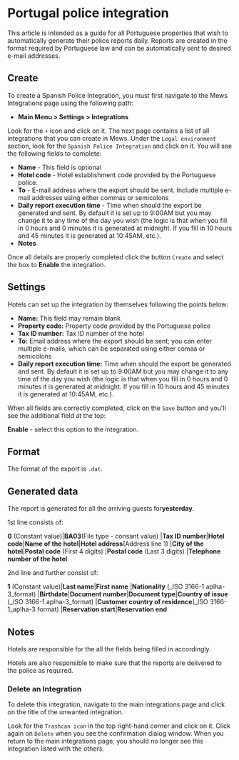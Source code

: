 # Portugal police integration

This article is intended as a guide for all Portuguese properties that wish to automatically generate their police reports daily. Reports are created in the format required by Portuguese law and can be automatically sent to desired e-mail addresses.

## Create

To create a Spanish Police Integration, you must first navigate to the Mews Integrations page using the following path:

* **Main Menu &gt; Settings &gt; Integrations**

Look for the `+` icon and click on it. The next page contains a list of all integrations that you can create in Mews. Under the `Legal environment` section, look for the `Spanish Police Integration` and click on it. You will see the following fields to complete:

* **Name** - This field is optional
* **Hotel code** - Hotel establishment code provided by the Portuguese police.
* **To** - E-mail address where the export should be sent. Include multiple e-mail addresses using either commas or semicolons
* **Daily report execution time** - Time when should the export be generated and sent. By default it is set up to 9:00AM but you may change it to any time of the day you wish \(the logic is that when you fill in 0 hours and 0 minutes it is generated at midnight. If you fill in 10 hours and 45 minutes it is generated at 10:45AM, etc.\).
* **Notes**

Once all details are properly completed click the button `Create` and select the box to **Enable** the integration.

## Settings

Hotels can set up the integration by themselves following the points below:

* **Name:** This field may remain blank 
* **Property code:** Property code provided by the Portuguese police 
* **Tax ID number:** Tax ID number of the hotel 
* **To:** Email address where the export should be sent; you can enter multiple e-mails, which can be separated using either comaa or semicolons 
* **Daily report execution time:** Time when should the export be generated and sent. By default it is set up to 9:00AM but you may change it to any time of the day you wish \(the logic is that when you fill in 0 hours and 0 minutes it is generated at midnight. If you fill in 10 hours and 45 minutes it is generated at 10:45AM, etc.\).

When all fields are correctly completed, click on the `Save` button and you'll see the additional field at the top:

**Enable** - select this option to the integration.

## Format

The format of the export is `.dat`.

## Generated data

The report is generated for all the arriving guests for**yesterday**.

1st line consists of:

**0** \(Constant value\)\|**BA03**\(File type - consant value\) \|**Tax ID number**\|**Hotel code**\|**Name of the hotel**\|**Hotel address**\(Address line 1\) \|**City of the hotel**\|**Postal code** \(First 4 digits\) \|**Postal code** \(Last 3 digits\) \|**Telephone number of the hotel**

2nd line and further consist of:

**1** \(Constant value\)\|**Last name**\|**First name** \|**Nationality** \(\_ISO 3166-1 aplha-3\_format\) \|**Birthdate**\|**Document number**\|**Document type**\|**Country of issue** \(\_ISO 3166-1 aplha-3\_format\) \|**Customer country of residence**\(\_ISO 3166-1\_aplha-3 format\) \|**Reservation start**\|**Reservation end**

## Notes

Hotels are responsible for the all the fields being filled in accordingly.

Hotels are also responsible to make sure that the reports are delivered to the police as required.

### Delete an Integration

To delete this integration, navigate to the main integrations page and click on the title of the unwanted integration.

Look for the `Trashcan icon` in the top right-hand corner and click on it. Click again on `Delete` when you see the confirmation dialog window. When you return to the main integrations page, you should no longer see this integration listed with the others.

